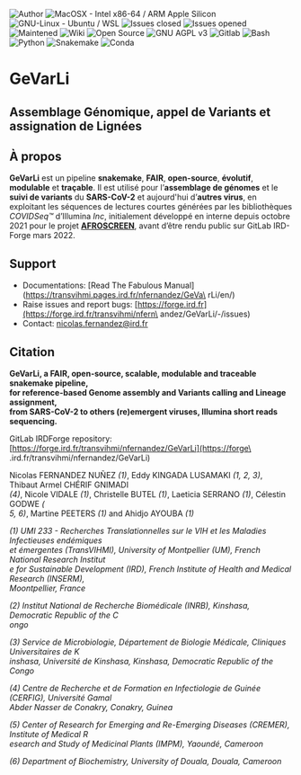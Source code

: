 ![Author](<https://badgen.net/badge/Maintener/Nicolas Fernandez/blue?scale=0.9>)
![MacOSX - Intel x86-64 / ARM Apple Silicon](<https://badgen.net/badge/icon/from 10.13 (Hight Sierra) to 15.1 (Sequoia)/E6055C?icon=apple&label&list=|&scale=0.9>)
![GNU-Linux - Ubuntu / WSL](<https://badgen.net/badge/icon/from 18 (Bionic Beaver) to 24 (Noble Numbat)/772953?icon=https://www.svgrepo.com/show/25424/ubuntu-logo.svg&label&list=|&scale=0.9>)
![Issues closed](<https://badgen.net/badge/Issues closed/2/green?scale=0.9>)
![Issues opened](<https://badgen.net/badge/Issues opened/1/yellow?scale=0.9>)
![Maintened](<https://badgen.net/badge/Maintened/Yes/red?scale=0.9>)
![Wiki](<https://badgen.net/badge/icon/Wiki/pink?icon=wiki&label&scale=0.9>)
![Open Source](<https://badgen.net/badge/icon/Open Source/purple?icon=https://upload.wikimedia.org/wikipedia/commons/4/44/Corazón.svg&label&scale=0.9>)
![GNU AGPL v3](<https://badgen.net/badge/Licence/GNU AGPL v3/grey?scale=0.9>)
![Gitlab](<https://badgen.net/badge/icon/Gitlab/orange?icon=gitlab&label&scale=0.9>)
![Bash](<https://badgen.net/badge/icon/Bash 3.2.57/black?icon=terminal&label&scale=0.9>)
![Python](<https://badgen.net/badge/icon/Python 3.12/black?icon=https://upload.wikimedia.org/wikipedia/commons/0/0a/Python.svg&label&scale=0.9>)
![Snakemake](<https://badgen.net/badge/icon/Snakemake 8.16.0/black?icon=https://upload.wikimedia.org/wikipedia/commons/d/d3/Python_icon_%28black_and_white%29.svg&label&scale=0.9>)
![Conda](<https://badgen.net/badge/icon/Conda 24.7.1/black?icon=codacy&label&scale=0.9>)

# **GeVarLi**

## Assemblage **Gé**nomique, appel de **Var**iants et assignation de **Li**gnées

## **À propos**
**GeVarLi** est un pipeline **snakemake**, **FAIR**, **open-source**, **évolutif**, **modulable** et **traçable**. Il est utilisé pour l’**assemblage de génomes** et le **suivi de variants** du **SARS-CoV-2** et aujourd'hui d’**autres virus**, en exploitant les séquences de lectures courtes générées par les bibliothèques _COVIDSeq&trade;_ d’Illumina _Inc_, initialement développé en interne depuis octobre 2021 pour le projet **[AFROSCREEN](https://www.afroscreen.org/)**, avant d’être rendu public sur GitLab IRD-Forge mars 2022.

## **Support**

  - Documentations: [Read The Fabulous Manual](https://transvihmi.pages.ird.fr/nfernandez/GeVa\
rLi/en/)
  - Raise issues and report bugs: [https://forge.ird.fr](https://forge.ird.fr/transvihmi/nfern\
andez/GeVarLi/-/issues)
  - Contact: [nicolas.fernandez@ird.fr](nicolas.fernandez@ird.fr)

## **Citation**

**GeVarLi, a FAIR, open-source, scalable, modulable and traceable snakemake pipeline,          
for reference-based Genome assembly and Variants calling and Lineage assignment,               
from SARS-CoV-2 to others (re)emergent viruses, Illumina short reads sequencing.**

GitLab IRDForge repository: [https://forge.ird.fr/transvihmi/nfernandez/GeVarLi](https://forge\
.ird.fr/transvihmi/nfernandez/GeVarLi)

Nicolas FERNANDEZ NUÑEZ _(1)_, Eddy KINGADA LUSAMAKI _(1, 2, 3)_, Thibaut Armel CHÉRIF GNIMADI\
 _(4)_, Nicole VIDALE _(1)_, Christelle BUTEL _(1)_, Laeticia SERRANO _(1)_, Célestin GODWE _(\
5, 6)_, Martine PEETERS _(1)_ and Ahidjo AYOUBA _(1)_

_(1) UMI 233 - Recherches Translationnelles sur le VIH et les Maladies Infectieuses endémiques\
 et émergentes (TransVIHMI), University of Montpellier (UM), French National Research Institut\
e for Sustainable Development (IRD), French Institute of Health and Medical Research (INSERM),\
 Moontpellier, France_

_(2) Institut National de Recherche Biomédicale (INRB), Kinshasa, Democratic Republic of the C\
ongo_

_(3) Service de Microbiologie, Département de Biologie Médicale, Cliniques Universitaires de K\
inshasa, Université de Kinshasa, Kinshasa, Democratic Republic of the Congo_

_(4) Centre de Recherche et de Formation en Infectiologie de Guinée (CERFIG), Université Gamal\
 Abder Nasser de Conakry, Conakry, Guinea_
 
_(5) Center of Research for Emerging and Re-Emerging Diseases (CREMER), Institute of Medical R\
esearch and Study of Medicinal Plants (IMPM), Yaoundé, Cameroon_

_(6) Department of Biochemistry, University of Douala, Douala, Cameroon_
